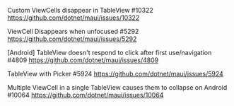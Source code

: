 Custom ViewCells disappear in TableView #10322
https://github.com/dotnet/maui/issues/10322

ViewCell Disappears when unfocused #5292
https://github.com/dotnet/maui/issues/5292

[Android] TableView doesn't respond to click after first use/navigation #4809
https://github.com/dotnet/maui/issues/4809

TableView with Picker #5924
https://github.com/dotnet/maui/issues/5924

Multiple ViewCell in a single TableView causes them to collapse on Android #10064
https://github.com/dotnet/maui/issues/10064


